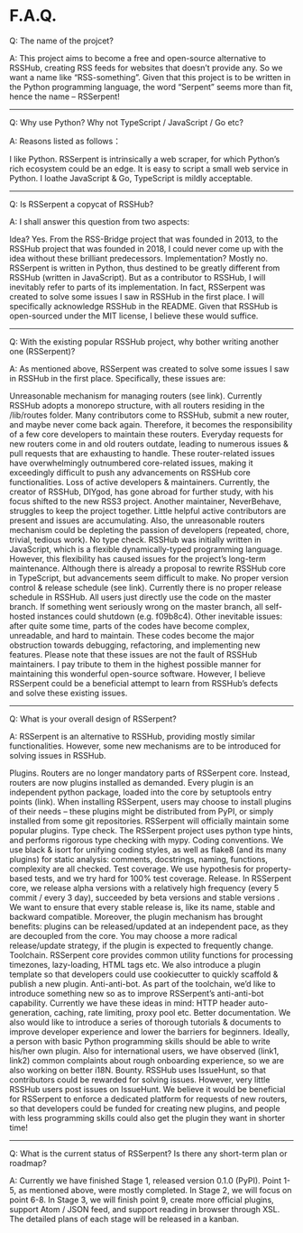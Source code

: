 # F.A.Q.

Q: The name of the projcet?

A: This project aims to become a free and open-source alternative to RSSHub, creating RSS feeds for websites that doesn’t provide any. So we want a name like “RSS-something”. Given that this project is to be written in the Python programming language, the word “Serpent” seems more than fit, hence the name – RSSerpent!

---

Q: Why use Python? Why not TypeScript / JavaScript / Go etc?

A: Reasons listed as follows：

I like Python.
RSSerpent is intrinsically a web scraper, for which Python’s rich ecosystem could be an edge.
It is easy to script a small web service in Python.
I loathe JavaScript & Go, TypeScript is mildly acceptable.

---

Q: Is RSSerpent a copycat of RSSHub?

A: I shall answer this question from two aspects:

Idea? Yes. From the RSS-Bridge project that was founded in 2013, to the RSSHub project that was founded in 2018, I could never come up with the idea without these brilliant predecessors.
Implementation? Mostly no. RSSerpent is written in Python, thus destined to be greatly different from RSSHub (written in JavaScript). But as a contributor to RSSHub, I will inevitably refer to parts of its implementation. In fact, RSSerpent was created to solve some issues I saw in RSSHub in the first place.
I will specifically acknowledge RSSHub in the README. Given that RSSHub is open-sourced under the MIT license, I believe these would suffice.

---

Q: With the existing popular RSSHub project, why bother writing another one (RSSerpent)?

A: As mentioned above, RSSerpent was created to solve some issues I saw in RSSHub in the first place. Specifically, these issues are:

Unreasonable mechanism for managing routers (see link). Currently RSSHub adopts a monorepo structure, with all routers residing in the /lib/routes folder. Many contributors come to RSSHub, submit a new router, and maybe never come back again. Therefore, it becomes the responsibility of a few core developers to maintain these routers. Everyday requests for new routers come in and old routers outdate, leading to numerous issues & pull requests that are exhausting to handle. These router-related issues have overwhelmingly outnumbered core-related issues, making it exceedingly difficult to push any advancements on RSSHub core functionalities.
Loss of active developers & maintainers. Currently, the creator of RSSHub, DIYgod, has gone abroad for further study, with his focus shifted to the new RSS3 project. Another maintainer, NeverBehave, struggles to keep the project together. Little helpful active contributors are present and issues are accumulating. Also, the unreasonable routers mechanism could be depleting the passion of developers (repeated, chore, trivial, tedious work).
No type check. RSSHub was initially written in JavaScript, which is a flexible dynamically-typed programming language. However, this flexibility has caused issues for the project’s long-term maintenance. Although there is already a proposal to rewrite RSSHub core in TypeScript, but advancements seem difficult to make.
No proper version control & release schedule (see link). Currently there is no proper release schedule in RSSHub. All users just directly use the code on the master branch. If something went seriously wrong on the master branch, all self-hosted instances could shutdown (e.g. f09b8c4).
Other inevitable issues: after quite some time, parts of the codes have become complex, unreadable, and hard to maintain. These codes become the major obstruction towards debugging, refactoring, and implementing new features.
Please note that these issues are not the fault of RSSHub maintainers. I pay tribute to them in the highest possible manner for maintaining this wonderful open-source software. However, I believe RSSerpent could be a beneficial attempt to learn from RSSHub’s defects and solve these existing issues.

---

Q: What is your overall design of RSSerpent?

A: RSSerpent is an alternative to RSSHub, providing mostly similar functionalities. However, some new mechanisms are to be introduced for solving issues in RSSHub.

Plugins. Routers are no longer mandatory parts of RSSerpent core. Instead, routers are now plugins installed as demanded. Every plugin is an independent python package, loaded into the core by setuptools entry points (link). When installing RSSerpent, users may choose to install plugins of their needs – these plugins might be distributed from PyPI, or simply installed from some git repositories. RSSerpent will officially maintain some popular plugins.
Type check. The RSSerpent project uses python type hints, and performs rigorous type checking with mypy.
Coding conventions. We use black & isort for unifying coding styles, as well as flake8 (and its many plugins) for static analysis: comments, docstrings, naming, functions, complexity are all checked.
Test coverage. We use hypothesis for property-based tests, and we try hard for 100% test coverage.
Release. In RSSerpent core, we release alpha versions with a relatively high frequency (every 5 commit / every 3 day), succeeded by beta versions and stable versions . We want to ensure that every stable release is, like its name, stable and backward compatible. Moreover, the plugin mechanism has brought benefits: plugins can be released/updated at an independent pace, as they are decoupled from the core. You may choose a more radical release/update strategy, if the plugin is expected to frequently change.
Toolchain. RSSerpent core provides common utility functions for processing timezones, lazy-loading, HTML tags etc. We also introduce a plugin template so that developers could use cookiecutter to quickly scaffold & publish a new plugin.
Anti-anti-bot. As part of the toolchain, we’d like to introduce something new so as to improve RSSerpent’s anti-anti-bot capability. Currently we have these ideas in mind: HTTP header auto-generation, caching, rate limiting, proxy pool etc.
Better documentation. We also would like to introduce a series of thorough tutorials & documents to improve developer experience and lower the barriers for beginners. Ideally, a person with basic Python programming skills should be able to write his/her own plugin. Also for international users, we have observed (link1, link2) common complaints about rough onboarding experience, so we are also working on better i18N.
Bounty. RSSHub uses IssueHunt, so that contributors could be rewarded for solving issues. However, very little RSSHub users post issues on IssueHunt. We believe it would be beneficial for RSSerpent to enforce a dedicated platform for requests of new routers, so that developers could be funded for creating new plugins, and people with less programming skills could also get the plugin they want in shorter time!

---

Q: What is the current status of RSSerpent? Is there any short-term plan or roadmap?

A: Currently we have finished Stage 1, released version 0.1.0 (PyPI). Point 1-5, as mentioned above, were mostly completed. In Stage 2, we will focus on point 6-8. In Stage 3, we will finish point 9, create more official plugins, support Atom / JSON feed, and support reading in browser through XSL. The detailed plans of each stage will be released in a kanban.
